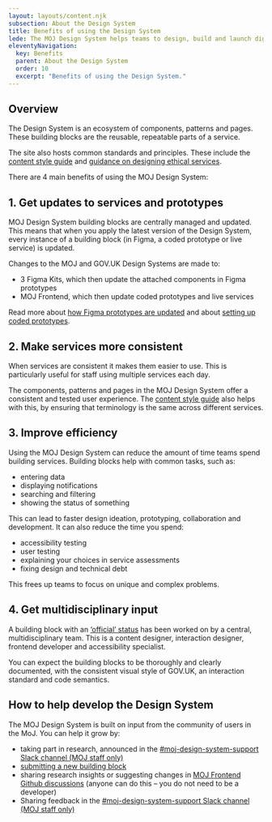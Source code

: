 ```yaml
---
layout: layouts/content.njk
subsection: About the Design System
title: Benefits of using the Design System
lede: The MOJ Design System helps teams to design, build and launch digital services that are accessible, consistent and user-led.
eleventyNavigation:
  key: Benefits
  parent: About the Design System
  order: 10
  excerpt: "Benefits of using the Design System."
---
```



## Overview

The Design System is an ecosystem of components, patterns and pages. These building blocks are the reusable, repeatable parts of a service.

The site also hosts common standards and principles. These include the [content style guide](/content-standards/style-guide/) and [guidance on designing ethical services](/ethics/design-ethical-services/).

There are 4 main benefits of using the MOJ Design System:

## 1. Get updates to services and prototypes

MOJ Design System building blocks are centrally managed and updated. This means that when you apply the latest version of the Design System, every instance of a building block (in Figma, a coded prototype or live service) is updated.

Changes to the MOJ and GOV.UK Design Systems are made to:

- 3 Figma Kits, which then update the attached components in Figma prototypes
- MOJ Frontend, which then update coded prototypes and live services

Read more about [how Figma prototypes are updated](/prototyping/setting-up-figma-prototypes/) and about [setting up coded prototypes](/prototyping/setting-up-coded-prototypes/).

## 2. Make services more consistent

When services are consistent it makes them easier to use. This is particularly useful for staff using multiple services each day.

The components, patterns and pages in the MOJ Design System offer a consistent and tested user experience. The [content style guide](/content-standards/style-guide/) also helps with this, by ensuring that terminology is the same across different services.

## 3. Improve efficiency

Using the MOJ Design System can reduce the amount of time teams spend building services. Building blocks help with common tasks, such as:

- entering data
- displaying notifications
- searching and filtering
- showing the status of something

This can lead to faster design ideation, prototyping, collaboration and development. It can also reduce the time you spend:

- accessibility testing
- user testing
- explaining your choices in service assessments
- fixing design and technical debt

This frees up teams to focus on unique and complex problems.

## 4. Get multidisciplinary input

A building block with an [‘official’ status](/design-system-statuses/) has been worked on by a central, multidisciplinary team. This is a content designer, interaction designer, frontend developer and accessibility specialist.

You can expect the building blocks to be thoroughly and clearly documented, with the consistent visual style of GOV.UK, an interaction standard and code semantics.

## How to help develop the Design System

The MOJ Design System is built on input from the community of users in the MoJ. You can help it grow by:

- taking part in research, announced in the [#moj-design-system-support Slack channel (MOJ staff only)](https://moj.enterprise.slack.com/archives/CH5RUSB27)
- [submitting a new building block](/get-involved/contribute/)
- sharing research insights or suggesting changes in [MOJ Frontend Github discussions](https://github.com/ministryofjustice/moj-frontend/discussions) (anyone can do this – you do not need to be a developer)
- Sharing feedback in the [#moj-design-system-support Slack channel (MOJ staff only)](https://moj.enterprise.slack.com/archives/CH5RUSB27)
